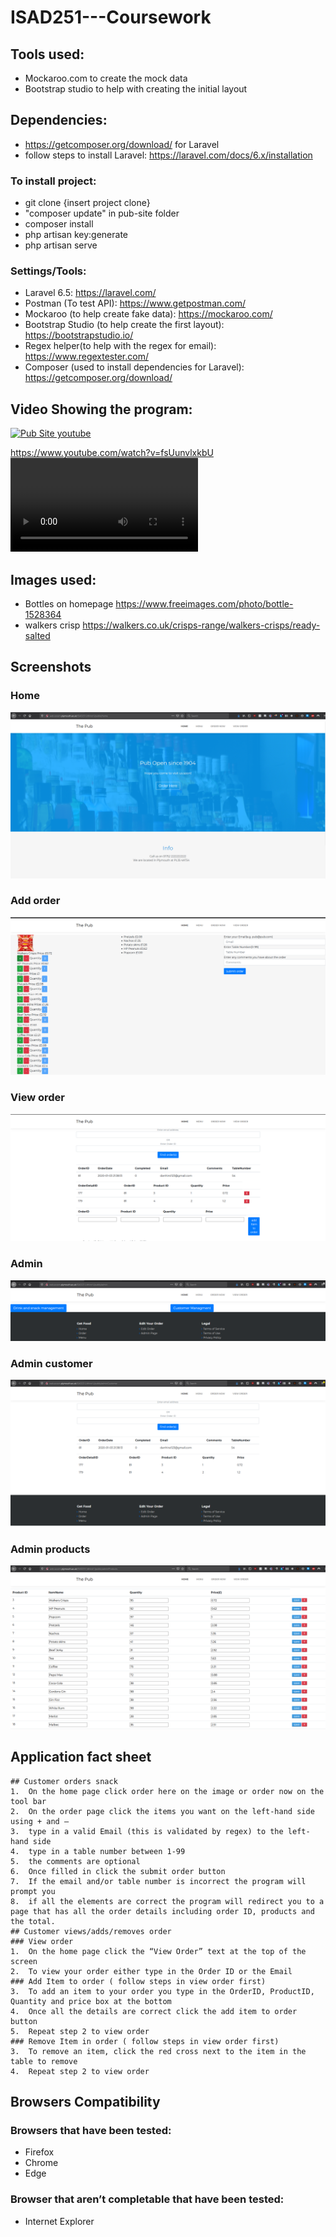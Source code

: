 # ISAD251---Coursework

## Tools used:
- Mockaroo.com to create the mock data
- Bootstrap studio to help with creating the initial layout

## Dependencies:
- https://getcomposer.org/download/ for Laravel 
- follow steps to install Laravel: https://laravel.com/docs/6.x/installation

### To install project:
- git clone {insert project clone}
- "composer update" in pub-site folder
- composer install
- php artisan key:generate
- php artisan serve

### Settings/Tools:
- Laravel 6.5: https://laravel.com/
- Postman (To test API): https://www.getpostman.com/
- Mockaroo (to help create fake data): https://mockaroo.com/
- Bootstrap Studio (to help create the first layout): https://bootstrapstudio.io/ 
- Regex helper(to help with the regex for email): https://www.regextester.com/ 
- Composer (used to install dependencies for Laravel): https://getcomposer.org/download/

## Video Showing the program:
[![Pub Site youtube](https://img.youtube.com/vi/fsUunvlxkbU/0.jpg)](https://www.youtube.com/watch?v=fsUunvlxkbU)

https://www.youtube.com/watch?v=fsUunvlxkbU<VIDEO ID>

## Images used:
- Bottles on homepage https://www.freeimages.com/photo/bottle-1528364
- walkers crisp https://walkers.co.uk/crisps-range/walkers-crisps/ready-salted

## Screenshots
### Home
![homePage](Screenshot/homePage.PNG "Home Page")
### Add order
![addOrder](Screenshot/addOrder.PNG "Add Order")
### View order
![viewOrder](Screenshot/viewOrder.PNG "View Order")
### Admin
![admin](Screenshot/admin.PNG "Admin")
### Admin customer
![adminCustomer](Screenshot/adminCustomer.PNG "Admin Customer")
### Admin products
![adminProducts](Screenshot/adminProducts.PNG "Admin Products")

## Application fact sheet
    ## Customer orders snack
    1.	On the home page click order here on the image or order now on the tool bar
    2.	On the order page click the items you want on the left-hand side using + and –
    3.	type in a valid Email (this is validated by regex) to the left-hand side
    4.	type in a table number between 1-99
    5.	the comments are optional
    6.	Once filled in click the submit order button
    7.	If the email and/or table number is incorrect the program will prompt you 
    8.	if all the elements are correct the program will redirect you to a page that has all the order details including order ID, products and the total.
    ## Customer views/adds/removes order
    ### View order
    1.	On the home page click the “View Order” text at the top of the screen
    2.	To view your order either type in the Order ID or the Email
    ### Add Item to order ( follow steps in view order first)
    3.	To add an item to your order you type in the OrderID, ProductID, Quantity and price box at the bottom
    4.	Once all the details are correct click the add item to order button
    5.	Repeat step 2 to view order
    ### Remove Item in order ( follow steps in view order first)
    3.	To remove an item, click the red cross next to the item in the table to remove
    4.	Repeat step 2 to view order




## Browsers Compatibility
### Browsers that have been tested:
- Firefox
- Chrome
- Edge
### Browser that aren’t completable that have been tested:
- Internet Explorer

